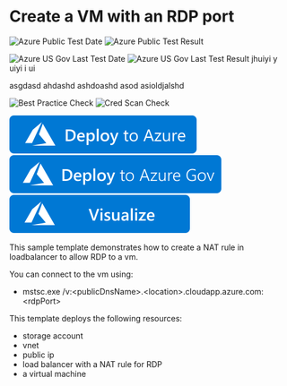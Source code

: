 # Create a VM with an RDP port

![Azure Public Test Date](https://azurequickstartsservice.blob.core.windows.net/badges/101-vm-with-rdp-port/PublicLastTestDate.svg)
![Azure Public Test Result](https://azurequickstartsservice.blob.core.windows.net/badges/101-vm-with-rdp-port/PublicDeployment.svg)

![Azure US Gov Last Test Date](https://azurequickstartsservice.blob.core.windows.net/badges/101-vm-with-rdp-port/FairfaxLastTestDate.svg)
![Azure US Gov Last Test Result](https://azurequickstartsservice.blob.core.windows.net/badges/101-vm-with-rdp-port/FairfaxDeployment.svg)
jhuiyi y uiyi i ui

asgdasd ahdashd ashdoashd asod asioldjalshd 

![Best Practice Check](https://azurequickstartsservice.blob.core.windows.net/badges/101-vm-with-rdp-port/BestPracticeResult.svg)
![Cred Scan Check](https://azurequickstartsservice.blob.core.windows.net/badges/101-vm-with-rdp-port/CredScanResult.svg)

[![Deploy To Azure](https://raw.githubusercontent.com/Azure/azure-quickstart-templates/master/1-CONTRIBUTION-GUIDE/images/deploytoazure.svg?sanitize=true)](https://portal.azure.com/#create/Microsoft.Template/uri/https%3A%2F%2Fraw.githubusercontent.com%2FAzure%2Fazure-quickstart-templates%2Fmaster%2F101-vm-with-rdp-port%2Fazuredeploy.json) 
[![Deploy To Azure US Gov](https://raw.githubusercontent.com/Azure/azure-quickstart-templates/master/1-CONTRIBUTION-GUIDE/images/deploytoazuregov.svg?sanitize=true)](https://portal.azure.us/#create/Microsoft.Template/uri/https%3A%2F%2Fraw.githubusercontent.com%2FAzure%2Fazure-quickstart-templates%2Fmaster%2F101-vm-with-rdp-port%2Fazuredeploy.json)
[![Visualize](https://raw.githubusercontent.com/Azure/azure-quickstart-templates/master/1-CONTRIBUTION-GUIDE/images/visualizebutton.svg?sanitize=true)](http://armviz.io/#/?load=https%3A%2F%2Fraw.githubusercontent.com%2FAzure%2Fazure-quickstart-templates%2Fmaster%2F101-vm-with-rdp-port%2Fazuredeploy.json)

This sample template demonstrates how to create a NAT rule in loadbalancer to allow RDP to a vm.

You can connect to the vm using:

* mstsc.exe /v:&lt;publicDnsName&gt;.&lt;location&gt;.cloudapp.azure.com:&lt;rdpPort&gt;

This template deploys the following resources:
<ul><li>storage account</li><li>vnet</li><li>public ip</li><li>load balancer with a NAT rule for RDP</li><li>a virtual machine</li></ul>





